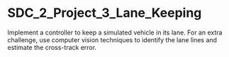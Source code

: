 # SDC_2_Project_3_Lane_Keeping
Implement a controller to keep a simulated vehicle in its lane. For an extra challenge, use computer vision techniques to identify the lane lines and estimate the cross-track error.
